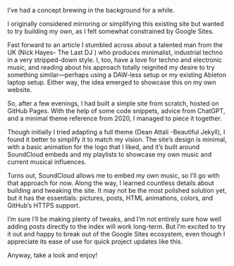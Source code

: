 I’ve had a concept brewing in the background for a while. 

I originally considered mirroring or simplifying this existing site but wanted to try building my own, as I felt somewhat constrained by Google Sites. 

Fast forward to an article I stumbled across about a talented man from the UK (Nick Hayes- The Last DJ ) who produces minimalist, industrial techno in a very stripped-down style. I, too, have a love for techno and electronic music, and reading about his approach totally reignited my desire to try something similar—perhaps using a DAW-less setup or my existing Ableton laptop setup. Either way, the idea emerged to showcase this on my own website.

So, after a few evenings, I had built a simple site from scratch, hosted on GitHub Pages. With the help of some code snippets, advice from ChatGPT, and a minimal theme reference from 2020, I managed to piece it together. 

Though initially I tried adapting a full theme  (Dean Attali -Beautiful Jekyll), I found it better to simplify it to match my vision. The site’s design is minimal, with a basic animation for the logo that I liked, and it’s built around SoundCloud embeds and my playlists to showcase my own music and current musical influences.

Turns out, SoundCloud allows me to embed my own music, so I’ll go with that approach for now. Along the way, I learned countless details about building and tweaking the site. It may not be the most polished solution yet, but it has the essentials: pictures, posts, HTML animations, colors, and GitHub’s HTTPS support. 

I’m sure I’ll be making plenty of tweaks, and I’m not entirely sure how well adding posts directly to the index will work long-term. But I’m excited to try it out and happy to break out of the Google Sites ecosystem, even though I appreciate its ease of use for quick project updates like this.

Anyway, take a look and enjoy!
